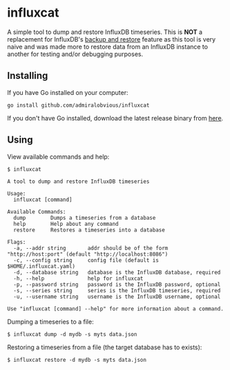 # influxcat

A simple tool to dump and restore InfluxDB timeseries. This is **NOT** a replacement for InfluxDB's [backup and restore](https://docs.influxdata.com/influxdb/v1.3/administration/backup_and_restore/) feature as this tool is very naive and was made more to restore data from an InfluxDB instance to another for testing and/or debugging purposes.

## Installing

If you have Go installed on your computer:

`go install github.com/admiralobvious/influxcat`

If you don't have Go installed, download the latest release binary from [here](https://github.com/admiralobvious/influxcat/release).

## Using

View available commands and help:

`$ influxcat`

```
A tool to dump and restore InfluxDB timeseries

Usage:
  influxcat [command]

Available Commands:
  dump        Dumps a timeseries from a database
  help        Help about any command
  restore     Restores a timeseries into a database

Flags:
  -a, --addr string       addr should be of the form "http://host:port" (default "http://localhost:8086")
  -c, --config string     config file (default is $HOME/.influxcat.yaml)
  -d, --database string   database is the InfluxDB database, required
  -h, --help              help for influxcat
  -p, --password string   password is the InfluxDB password, optional
  -s, --series string     series is the InfluxDB timeseries, required
  -u, --username string   username is the InfluxDB username, optional

Use "influxcat [command] --help" for more information about a command.
```

Dumping a timeseries to a file:

`$ influxcat dump -d mydb -s myts data.json`

Restoring a timeseries from a file (the target database has to exists):

`$ influxcat restore -d mydb -s myts data.json`
